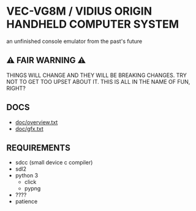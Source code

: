 # VEC-VG8M / VIDIUS ORIGIN HANDHELD COMPUTER SYSTEM

an unfinished console emulator from the past's future

## ⚠️ FAIR WARNING ⚠️

THINGS WILL CHANGE AND THEY WILL BE BREAKING CHANGES. TRY NOT TO GET TOO
UPSET ABOUT IT. THIS IS ALL IN THE NAME OF FUN, RIGHT?

## DOCS

* [doc/overview.txt](doc/overview.txt)
* [doc/gfx.txt](doc/gfx.txt)

## REQUIREMENTS

* sdcc (small device c compiler)
* sdl2
* python 3
    * click
    * pypng
* ????
* patience
